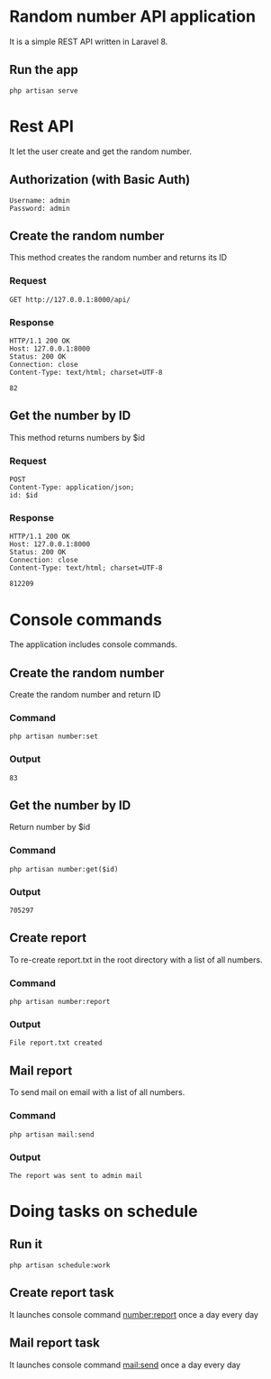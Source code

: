 # Random number API application

It is a simple REST API written in Laravel 8.


## Run the app

    php artisan serve

# Rest API

It let the user create and get the random number.

## Authorization (with Basic Auth)

    Username: admin
    Password: admin

## Create the random number

This method creates the random number and returns its ID

### Request

    GET http://127.0.0.1:8000/api/

### Response

    HTTP/1.1 200 OK
    Host: 127.0.0.1:8000
    Status: 200 OK
    Connection: close
    Content-Type: text/html; charset=UTF-8

    82

## Get the number by ID

This method returns numbers by $id

### Request

    POST
    Content-Type: application/json;
    id: $id

### Response

    HTTP/1.1 200 OK
    Host: 127.0.0.1:8000
    Status: 200 OK
    Connection: close
    Content-Type: text/html; charset=UTF-8

    812209

# Console commands

The application includes console commands.

## Create the random number

Create the random number and return ID

### Command

    php artisan number:set

### Output

    83

## Get the number by ID

Return number by $id

### Command

    php artisan number:get($id)

### Output

    705297

## Create report

To re-create report.txt in the root directory with a list of all
numbers.

### Command

    php artisan number:report

### Output

    File report.txt created

## Mail report

To send mail on email with a list of all numbers.

### Command

    php artisan mail:send

### Output

    The report was sent to admin mail

# Doing tasks on schedule

## Run it

    php artisan schedule:work

## Create report task

It launches console command [number:report]() once a day 
every day

## Mail report task

It launches console command [mail:send]() once a day
every day
